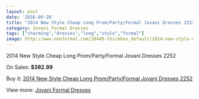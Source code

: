 ```yaml
---
layout: post
date: '2016-09-28'
title: "2014 New Style Cheap Long Prom/Party/Formal Jovani Dresses 2252"
category: Jovani Formal Dresses
tags: ["charming","dresses","long","style","formal"]
image: http://www.neoformal.com/10440-thickbox_default/2014-new-style-cheap-long-prom-party-formal-jovani-dresses-2252.jpg
---
```

2014 New Style Cheap Long Prom/Party/Formal Jovani Dresses 2252

On Sales: **$382.99**
<a href="https://www.neoformal.com/en/jovani-formal-dresses-2014/3635-2014-new-style-cheap-long-prom-party-formal-jovani-dresses-2252.html"><amp-img layout="responsive" width="600" height="600" src="//www.neoformal.com/10440-thickbox_default/2014-new-style-cheap-long-prom-party-formal-jovani-dresses-2252.jpg" alt="2014 New Style Cheap Long Prom/Party/Formal Jovani Dresses 2252 0" /></a>
<a href="https://www.neoformal.com/en/jovani-formal-dresses-2014/3635-2014-new-style-cheap-long-prom-party-formal-jovani-dresses-2252.html"><amp-img layout="responsive" width="600" height="600" src="//www.neoformal.com/10441-thickbox_default/2014-new-style-cheap-long-prom-party-formal-jovani-dresses-2252.jpg" alt="2014 New Style Cheap Long Prom/Party/Formal Jovani Dresses 2252 1" /></a>

Buy it: [2014 New Style Cheap Long Prom/Party/Formal Jovani Dresses 2252](https://www.neoformal.com/en/jovani-formal-dresses-2014/3635-2014-new-style-cheap-long-prom-party-formal-jovani-dresses-2252.html "2014 New Style Cheap Long Prom/Party/Formal Jovani Dresses 2252")

View more: [Jovani Formal Dresses](https://www.neoformal.com/en/49-jovani-formal-dresses-2014 "Jovani Formal Dresses")